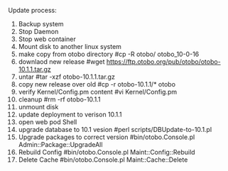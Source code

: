 Update process:
1. Backup system
2. Stop Daemon
3. Stop web container
4. Mount disk to another linux system
5. make copy from otobo directory #cp -R otobo/ otobo_10-0-16
6. downlaod new release #wget https://ftp.otobo.org/pub/otobo/otobo-10.1.1.tar.gz
7. untar #tar -xzf otobo-10.1.1.tar.gz
8. copy new release over old #cp -r otobo-10.1.1/* otobo
9. verify Kernel/Config.pm content #vi Kernel/Config.pm
10. cleanup #rm -rf otobo-10.1.1
11. unmount disk
12. update deployment to verison 10.1.1
13. open web pod Shell
14. upgrade database to 10.1 vesion #perl scripts/DBUpdate-to-10.1.pl
15. Upgrade packages to correct version #bin/otobo.Console.pl Admin::Package::UpgradeAll
17. Rebuild Config #bin/otobo.Console.pl Maint::Config::Rebuild
18. Delete Cache #bin/otobo.Console.pl Maint::Cache::Delete

